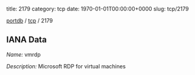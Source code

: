 title: 2179
category: tcp
date: 1970-01-01T00:00:00+0000
slug: tcp/2179

[portdb](/) / [tcp](/category/tcp.html) / 2179


## IANA Data

_Name:_ vmrdp

_Description:_ Microsoft RDP for virtual machines

